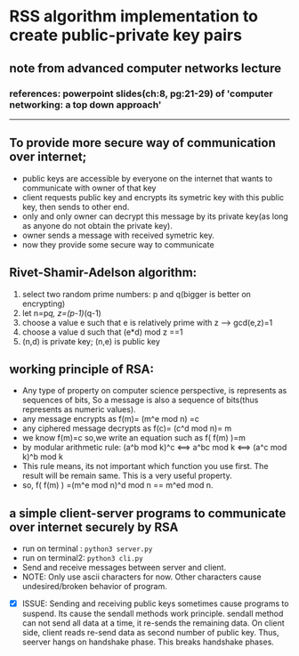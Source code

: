 # RSS algorithm implementation to create public-private key pairs
## note from advanced computer networks lecture
### references: powerpoint slides(ch:8, pg:21-29) of 'computer networking: a top down approach' 
***
## To provide more secure way of communication over internet;
- public keys are accessible by everyone on the internet that wants to communicate with owner of that key
- client requests public key and encrypts its symetric key with this public key, then sends to other end.
- only and only owner can decrypt this message by its private key(as long as anyone do not obtain the private key).
- owner sends a message with received symetric key.
- now they provide some secure way to communicate

## Rivet-Shamir-Adelson algorithm:
  1. select two random prime numbers: p and q(bigger is better on encrypting)
  2. let n=p*q, z=(p-1)*(q-1)
  3. choose a value e such that e is relatively prime with z --> gcd(e,z)=1
  4. choose a value d such that (e*d) mod z ==1
  5. (n,d) is private key; (n,e) is public key

## working principle of RSA:
  * Any type of property on computer science perspective, is represents as sequences of bits, So a message is also a sequence of bits(thus represents as numeric values).
  * any message encrypts as f(m)= (m^e mod n) =c
  * any ciphered message decrypts as f(c)= (c^d mod n)= m
  * we know f(m)=c so,we write an equation such as f( f(m) )=m
  * by modular arithmetic rule: (a^b mod k)^c <==> a^bc mod k <==> (a^c mod k)^b mod k
  * This rule means, its not important which function you use first. The result will be remain same. This is a very useful property.
  * so, f( f(m) ) =(m^e mod n)^d mod n == m^ed mod n.

## a simple client-server programs to communicate over internet securely by RSA
  * run on terminal : `python3 server.py`
  * run on terminal2: `python3 cli.py`
  * Send and receive messages between server and client.
  * NOTE: Only use ascii characters for now. Other characters cause undesired/broken behavior of program.
  * [x] ISSUE: Sending and receiving public keys sometimes cause programs to suspend. Its cause the sendall methods work principle. sendall method can not send all data at a time, it re-sends the remaining data. On client side, client reads re-send data as second number of public key. Thus, seerver hangs on handshake phase. This breaks handshake phases.
